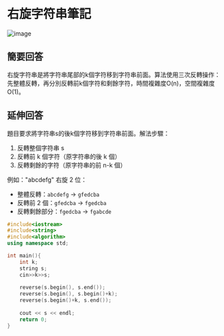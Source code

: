 # 右旋字符串筆記
![image](https://github.com/user-attachments/assets/30d95479-981f-42d1-970a-29ae8b4e79e2)

## 簡要回答
右旋字符串是將字符串尾部的k個字符移到字符串前面。算法使用三次反轉操作：先整體反轉，再分別反轉前k個字符和剩餘字符，時間複雜度O(n)，空間複雜度O(1)。

## 延伸回答
題目要求將字符串s的後k個字符移到字符串前面。解法步驟：
1. 反轉整個字符串 s
2. 反轉前 k 個字符（原字符串的後 k 個）
3. 反轉剩餘的字符（原字符串的前 n-k 個）

例如："abcdefg" 右旋 2 位：
- 整體反轉：`abcdefg` → `gfedcba`
- 反轉前 2 個：`gfedcba` → `fgedcba`
- 反轉剩餘部分：`fgedcba` → `fgabcde`

```cpp
#include<iostream>
#include<string>
#include<algorithm>
using namespace std;

int main(){
    int k;
    string s;
    cin>>k>>s;
    
    reverse(s.begin(), s.end());
    reverse(s.begin(), s.begin()+k);
    reverse(s.begin()+k, s.end());
    
    cout << s << endl;
    return 0;
}
```

